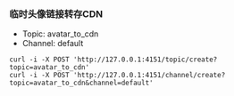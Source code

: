 ### 临时头像链接转存CDN
- Topic: avatar_to_cdn
- Channel: default
```shell
curl -i -X POST 'http://127.0.0.1:4151/topic/create?topic=avatar_to_cdn'
curl -i -X POST 'http://127.0.0.1:4151/channel/create?topic=avatar_to_cdn&channel=default'
```


